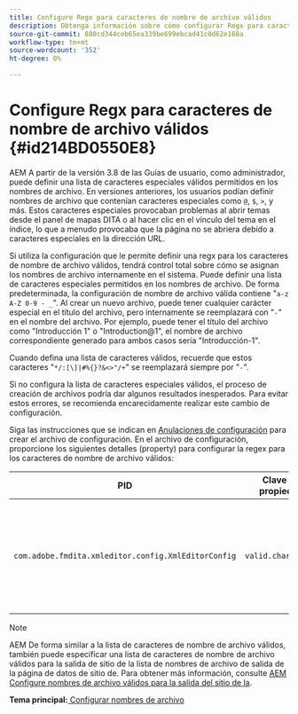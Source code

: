 ```yaml
---
title: Configure Regx para caracteres de nombre de archivo válidos
description: Obtenga información sobre cómo configurar Regx para caracteres de nombre de archivo válidos
source-git-commit: 880cd344ceb65ea339be699ebcad41c0d62e168a
workflow-type: tm+mt
source-wordcount: '352'
ht-degree: 0%

---
```


# Configure Regx para caracteres de nombre de archivo válidos {#id214BD0550E8}

AEM A partir de la versión 3.8 de las Guías de usuario, como administrador, puede definir una lista de caracteres especiales válidos permitidos en los nombres de archivo. En versiones anteriores, los usuarios podían definir nombres de archivo que contenían caracteres especiales como `@`, `$`, `>`, y más. Estos caracteres especiales provocaban problemas al abrir temas desde el panel de mapas DITA o al hacer clic en el vínculo del tema en el índice, lo que a menudo provocaba que la página no se abriera debido a caracteres especiales en la dirección URL.

Si utiliza la configuración que le permite definir una regx para los caracteres de nombre de archivo válidos, tendrá control total sobre cómo se asignan los nombres de archivo internamente en el sistema. Puede definir una lista de caracteres especiales permitidos en los nombres de archivo. De forma predeterminada, la configuración de nombre de archivo válida contiene &quot;`a-z A-Z 0-9 - _`&quot;. Al crear un nuevo archivo, puede tener cualquier carácter especial en el título del archivo, pero internamente se reemplazará con &quot;`-`&quot; en el nombre del archivo. Por ejemplo, puede tener el título del archivo como &quot;Introducción 1&quot; o &quot;Introduction@1&quot;, el nombre de archivo correspondiente generado para ambos casos sería &quot;Introducción-1&quot;.

Cuando defina una lista de caracteres válidos, recuerde que estos caracteres &quot;`*/:[\]|#%{}?&<>"/+`&quot; se reemplazará siempre por &quot;`-`&quot;.

Si no configura la lista de caracteres especiales válidos, el proceso de creación de archivos podría dar algunos resultados inesperados. Para evitar estos errores, se recomienda encarecidamente realizar este cambio de configuración.

Siga las instrucciones que se indican en [Anulaciones de configuración](download-install-additional-config-override.md#) para crear el archivo de configuración. En el archivo de configuración, proporcione los siguientes detalles \(property\) para configurar la regex para los caracteres de nombre de archivo válidos:

| PID | Clave de propiedad | Valor de propiedad |
|---|------------|--------------|
| `com.adobe.fmdita.xmleditor.config.XmlEditorConfig` | `valid.characters` | El valor es un patrón regex. Debe tener tres caracteres básicos y la lista debe comenzar con un guión \(-\).<br> **Valor predeterminado**: \[-a-zA-Z0-9\_\] |

>[!NOTE]
>
> AEM De forma similar a la lista de caracteres de nombre de archivo válidos, también puede especificar una lista de caracteres de nombre de archivo válidos para la salida de sitio de la lista de nombres de archivo de salida de la página de datos de sitio de. Para obtener más información, consulte [AEM Configure nombres de archivo válidos para la salida del sitio de la](conf-file-names-valid-regx-aem-site-output.md#).

**Tema principal:**[ Configurar nombres de archivo](conf-file-names.md)
